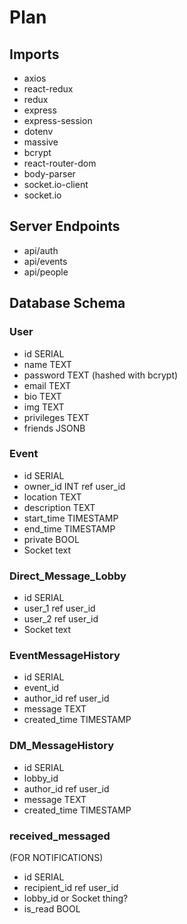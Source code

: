 # Plan

## Imports 
- axios
- react-redux
- redux
- express
- express-session
- dotenv
- massive
- bcrypt 
- react-router-dom
- body-parser
- socket.io-client 
- socket.io

## Server Endpoints

* api/auth
* api/events
* api/people

## Database Schema

### User
* id SERIAL
* name TEXT
* password TEXT (hashed with bcrypt)
* email TEXT
* bio TEXT
* img TEXT
* privileges TEXT
* friends JSONB

### Event
* id SERIAL
* owner_id INT ref user_id
* location TEXT
* description TEXT
* start_time TIMESTAMP
* end_time TIMESTAMP
* private BOOL
* Socket text

### Direct_Message_Lobby 
* id SERIAL
* user_1 ref user_id
* user_2 ref user_id
* Socket text

### EventMessageHistory
* id SERIAL
* event_id
* author_id ref user_id
* message TEXT
* created_time TIMESTAMP

### DM_MessageHistory
* id SERIAL
* lobby_id
* author_id ref user_id
* message TEXT
* created_time TIMESTAMP

### received_messaged
(FOR NOTIFICATIONS)
* id SERIAL
* recipient_id ref user_id
* lobby_id or Socket thing?
* is_read BOOL

